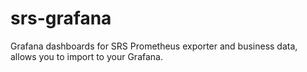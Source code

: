 # srs-grafana

Grafana dashboards for SRS Prometheus exporter and business data, allows you to import to your Grafana.


